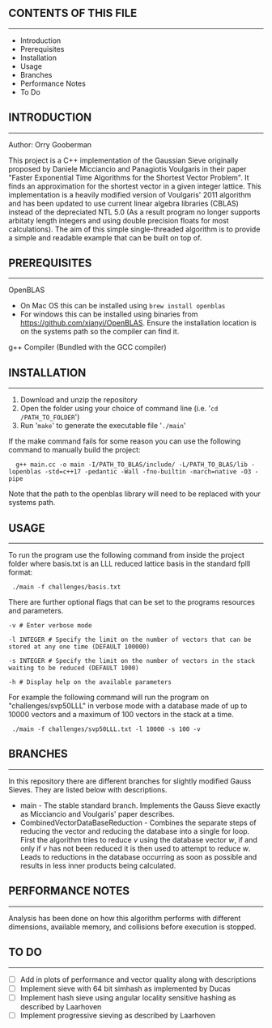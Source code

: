 ## CONTENTS OF THIS FILE
---------------------

 * Introduction
 * Prerequisites
 * Installation
 * Usage
 * Branches
 * Performance Notes
 * To Do

## INTRODUCTION
------------

Author: Orry Gooberman

This project is a C++ implementation of the Gaussian Sieve originally proposed by Daniele Micciancio and Panagiotis Voulgaris in their paper "Faster Exponential Time Algorithms for the Shortest Vector Problem". It finds an approximation for the shortest vector in a given integer lattice. This implementation is a heavily modified version of Voulgaris' 2011 algorithm and has been updated to use current linear algebra libraries (CBLAS) instead of the depreciated NTL 5.0 (As a result program no longer supports arbitaty length integers and using double precision floats for most calculations). The aim of this simple single-threaded algorithm is to provide a simple and readable example that can be built on top of.


## PREREQUISITES
------------

OpenBLAS
- On Mac OS this can be installed using `brew install openblas`
- For windows this can be installed using binaries from https://github.com/xianyi/OpenBLAS. Ensure the installation location is on the systems path so the compiler can find it.

g++ Compiler (Bundled with the GCC compiler)


## INSTALLATION
------------

1. Download and unzip the repository
2. Open the folder using your choice of command line (i.e. '`cd /PATH_TO_FOLDER`')
3. Run '`make`' to generate the executable file '`./main`'

If the make command fails for some reason you can use the following command to manually build the project:

```shell
  g++ main.cc -o main -I/PATH_TO_BLAS/include/ -L/PATH_TO_BLAS/lib -lopenblas -std=c++17 -pedantic -Wall -fno-builtin -march=native -O3 -pipe
```

Note that the path to the openblas library will need to be replaced with your systems path.


## USAGE
----------------

To run the program use the following command from inside the project folder where basis.txt is an LLL reduced lattice basis in the standard fplll format:

```shell
 ./main -f challenges/basis.txt
```
There are further optional flags that can be set to the programs resources and parameters.

```shell
-v # Enter verbose mode
```
```shell
-l INTEGER # Specify the limit on the number of vectors that can be stored at any one time (DEFAULT 100000)
```
```shell
-s INTEGER # Specify the limit on the number of vectors in the stack waiting to be reduced (DEFAULT 1000)
```
```shell
-h # Display help on the available parameters
```

For example the following command will run the program on "challenges/svp50LLL" in verbose mode with a database made of up to 10000 vectors and a maximum of 100 vectors in the stack at a time.
```shell
 ./main -f challenges/svp50LLL.txt -l 10000 -s 100 -v
```

## BRANCHES
-------------

In this repository there are different branches for slightly modified Gauss Sieves. They are listed below with descriptions.

- main - The stable standard branch. Implements the Gauss Sieve exactly as Micciancio and Voulgaris' paper describes.
- CombinedVectorDataBaseReduction - Combines the separate steps of reducing the vector and reducing the database into a single for loop. First the algorithm tries to reduce $v$ using the database vector $w$, if and only if $v$ has not been reduced it is then used to attempt to reduce $w$. Leads to reductions in the database occurring as soon as possible and results in less inner products being calculated.

## PERFORMANCE NOTES
-------------

Analysis has been done on how this algorithm performs with different dimensions, available memory, and collisions before execution is stopped.


## TO DO
-------------

- [ ] Add in plots of performance and vector quality along with descriptions
- [ ] Implement sieve with 64 bit simhash as implemented by Ducas
- [ ] Implement hash sieve using angular locality sensitive hashing as described by Laarhoven
- [ ] Implement progressive sieving as described by Laarhoven